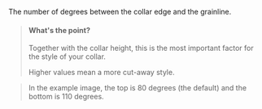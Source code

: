 
The number of degrees between the collar edge and the grainline.

> #### What's the point?
> 
> Together with the collar height, this is the most important factor for the style of your collar.
> 
> Higher values mean a more cut-away style.

> In the example image, the top is 80 degrees (the default) and the bottom is 110 degrees.
